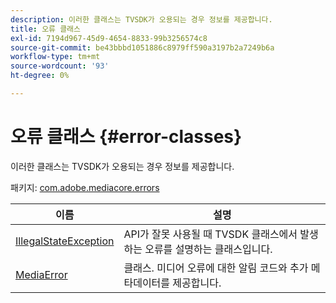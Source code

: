 ```yaml
---
description: 이러한 클래스는 TVSDK가 오용되는 경우 정보를 제공합니다.
title: 오류 클래스
exl-id: 7194d967-45d9-4654-8833-99b3256574c8
source-git-commit: be43bbbd1051886c8979ff590a3197b2a7249b6a
workflow-type: tm+mt
source-wordcount: '93'
ht-degree: 0%

---
```


# 오류 클래스 {#error-classes}

이러한 클래스는 TVSDK가 오용되는 경우 정보를 제공합니다.

패키지: [com.adobe.mediacore.errors](https://help.adobe.com/en_US/primetime/api/psdk/asdoc-dhls_1.4/com/adobe/mediacore/errors/package-detail.html)

| 이름 | 설명 |
|---|---|
| [IllegalStateException](https://help.adobe.com/en_US/primetime/api/psdk/asdoc-dhls_1.4/com/adobe/mediacore/errors/IllegalStateException.html) | API가 잘못 사용될 때 TVSDK 클래스에서 발생하는 오류를 설명하는 클래스입니다. |
| [MediaError](https://help.adobe.com/en_US/primetime/api/psdk/asdoc-dhls_1.4/com/adobe/mediacore/errors/MediaError.html) | 클래스. 미디어 오류에 대한 알림 코드와 추가 메타데이터를 제공합니다. |
